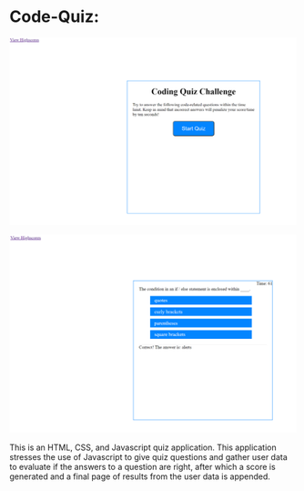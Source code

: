 # Code-Quiz:

![Screenshot](hw4-screenshot.PNG)

![Screenshot](hw4-1-screenshot.PNG)

This is an HTML, CSS, and Javascript quiz application. This application stresses the use of Javascript to give quiz questions and gather user data to evaluate if the answers to a question are right, after which a score is generated and a final page of results from the user data is appended.
